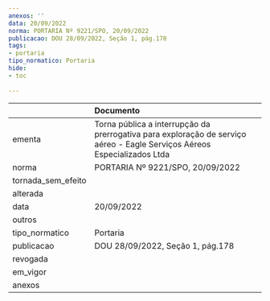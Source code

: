 ```yaml
---
anexos: ''
data: 20/09/2022
norma: PORTARIA Nº 9221/SPO, 20/09/2022
publicacao: DOU 28/09/2022, Seção 1, pág.178
tags:
- portaria
tipo_normatico: Portaria
hide: 
- toc 
 
---
```


|                    | Documento                                                                                                                |
|:-------------------|:-------------------------------------------------------------------------------------------------------------------------|
| ementa             | Torna pública a interrupção da prerrogativa para exploração de serviço aéreo - Eagle Serviços Aéreos Especializados Ltda |
| norma              | PORTARIA Nº 9221/SPO, 20/09/2022                                                                                         |
| tornada_sem_efeito |                                                                                                                          |
| alterada           |                                                                                                                          |
| data               | 20/09/2022                                                                                                               |
| outros             |                                                                                                                          |
| tipo_normatico     | Portaria                                                                                                                 |
| publicacao         | DOU 28/09/2022, Seção 1, pág.178                                                                                         |
| revogada           |                                                                                                                          |
| em_vigor           |                                                                                                                          |
| anexos             |                                                                                                                          |